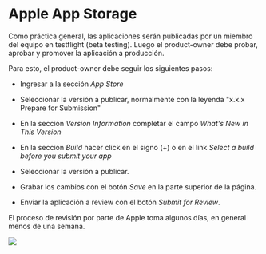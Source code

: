 # Apple App Storage

Como práctica general, las aplicaciones serán publicadas por un miembro del equipo
en testflight (beta testing). Luego el product-owner debe probar, aprobar y promover
la aplicación a producción.

Para esto, el product-owner debe seguir los siguientes pasos:

* Ingresar a la sección *App Store*

* Seleccionar la versión a publicar, normalmente con la leyenda "x.x.x Prepare for Submission"

* En la sección *Version Information* completar el campo *What's New in This Version*

* En la sección *Build* hacer click en el signo (+) o en el link *Select a build before you submit your app*

* Seleccionar la versión a publicar.

* Grabar los cambios con el botón *Save* en la parte superior de la página.

* Enviar la aplicación a review con el botón *Submit for Review*.

El proceso de revisión por parte de Apple toma algunos días, en general menos de una semana.

<img src='assets/apple-app-storage-1.gif'/>
